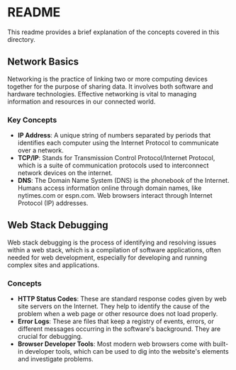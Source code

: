 # README

This readme provides a brief explanation of the concepts covered in this directory.

## Network Basics

Networking is the practice of linking two or more computing devices together for the purpose of sharing data. It involves both software and hardware technologies. Effective networking is vital to managing information and resources in our connected world.

### Key Concepts

- **IP Address**: A unique string of numbers separated by periods that identifies each computer using the Internet Protocol to communicate over a network.
- **TCP/IP**: Stands for Transmission Control Protocol/Internet Protocol, which is a suite of communication protocols used to interconnect network devices on the internet.
- **DNS**: The Domain Name System (DNS) is the phonebook of the Internet. Humans access information online through domain names, like nytimes.com or espn.com. Web browsers interact through Internet Protocol (IP) addresses.

## Web Stack Debugging

Web stack debugging is the process of identifying and resolving issues within a web stack, which is a compilation of software applications, often needed for web development, especially for developing and running complex sites and applications.

### Concepts

- **HTTP Status Codes**: These are standard response codes given by web site servers on the Internet. They help to identify the cause of the problem when a web page or other resource does not load properly.
- **Error Logs**: These are files that keep a registry of events, errors, or different messages occurring in the software's background. They are crucial for debugging.
- **Browser Developer Tools**: Most modern web browsers come with built-in developer tools, which can be used to dig into the website's elements and investigate problems.
